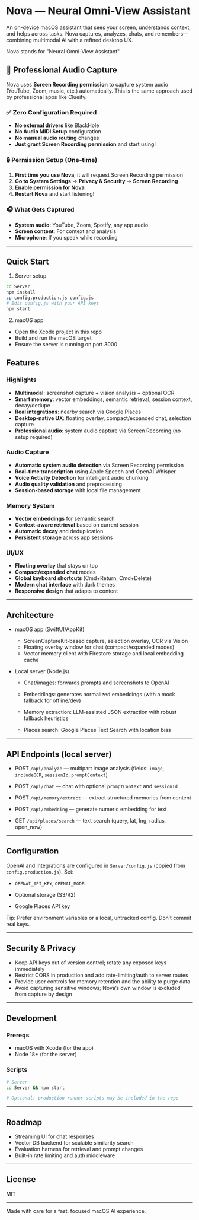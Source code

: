 # Nova — Neural Omni-View Assistant

An on-device macOS assistant that sees your screen, understands context, and helps across tasks. Nova captures, analyzes, chats, and remembers—combining multimodal AI with a refined desktop UX.

Nova stands for "Neural Omni-View Assistant".

## 🎯 Professional Audio Capture

Nova uses **Screen Recording permission** to capture system audio (YouTube, Zoom, music, etc.) automatically. This is the same approach used by professional apps like Clueify.

### ✅ Zero Configuration Required
- **No external drivers** like BlackHole
- **No Audio MIDI Setup** configuration
- **No manual audio routing** changes
- **Just grant Screen Recording permission** and start using!

### 🔒 Permission Setup (One-time)
1. **First time you use Nova**, it will request Screen Recording permission
2. **Go to System Settings** → **Privacy & Security** → **Screen Recording**
3. **Enable permission for Nova**
4. **Restart Nova** and start listening!

### 🎧 What Gets Captured
- **System audio**: YouTube, Zoom, Spotify, any app audio
- **Screen content**: For context and analysis
- **Microphone**: If you speak while recording

---

## Quick Start

1) Server setup
```bash
cd Server
npm install
cp config.production.js config.js
# Edit config.js with your API keys
npm start
```

2) macOS app
- Open the Xcode project in this repo
- Build and run the macOS target
- Ensure the server is running on port 3000

## Features

### Highlights
- **Multimodal**: screenshot capture + vision analysis + optional OCR
- **Smart memory**: vector embeddings, semantic retrieval, session context, decay/dedupe
- **Real integrations**: nearby search via Google Places
- **Desktop-native UX**: floating overlay, compact/expanded chat, selection capture
- **Professional audio**: system audio capture via Screen Recording (no setup required)

### Audio Capture
- **Automatic system audio detection** via Screen Recording permission
- **Real-time transcription** using Apple Speech and OpenAI Whisper
- **Voice Activity Detection** for intelligent audio chunking
- **Audio quality validation** and preprocessing
- **Session-based storage** with local file management

### Memory System
- **Vector embeddings** for semantic search
- **Context-aware retrieval** based on current session
- **Automatic decay** and deduplication
- **Persistent storage** across app sessions

### UI/UX
- **Floating overlay** that stays on top
- **Compact/expanded chat** modes
- **Global keyboard shortcuts** (Cmd+Return, Cmd+Delete)
- **Modern chat interface** with dark themes
- **Responsive design** that adapts to content

---

## Architecture

- macOS app (SwiftUI/AppKit)
  - ScreenCaptureKit-based capture, selection overlay, OCR via Vision
  - Floating overlay window for chat (compact/expanded modes)
  - Vector memory client with Firestore storage and local embedding cache

- Local server (Node.js)
  - Chat/images: forwards prompts and screenshots to OpenAI
  - Embeddings: generates normalized embeddings (with a mock fallback for offline/dev)
  - Memory extraction: LLM-assisted JSON extraction with robust fallback heuristics
  
  - Places search: Google Places Text Search with location bias

---

## API Endpoints (local server)

- POST `/api/analyze` — multipart image analysis (fields: `image`, `includeOCR`, `sessionId`, `promptContext`)
- POST `/api/chat` — chat with optional `promptContext` and `sessionId`
- POST `/api/memory/extract` — extract structured memories from content
- POST `/api/embedding` — generate numeric embedding for text

- GET  `/api/places/search` — text search (query, lat, lng, radius, open_now)

---

## Configuration

OpenAI and integrations are configured in `Server/config.js` (copied from `config.production.js`). Set:
- `OPENAI_API_KEY`, `OPENAI_MODEL`
- Optional storage (S3/R2)

- Google Places API key

Tip: Prefer environment variables or a local, untracked config. Don’t commit real keys.

---

## Security & Privacy

- Keep API keys out of version control; rotate any exposed keys immediately
- Restrict CORS in production and add rate-limiting/auth to server routes
- Provide user controls for memory retention and the ability to purge data
- Avoid capturing sensitive windows; Nova’s own window is excluded from capture by design

---

## Development

### Prereqs
- macOS with Xcode (for the app)
- Node 18+ (for the server)

### Scripts
```bash
# Server
cd Server && npm start

# Optional: production runner scripts may be included in the repo
```

---

## Roadmap
- Streaming UI for chat responses
- Vector DB backend for scalable similarity search
- Evaluation harness for retrieval and prompt changes
- Built-in rate limiting and auth middleware

---

## License
MIT

---

Made with care for a fast, focused macOS AI experience.
